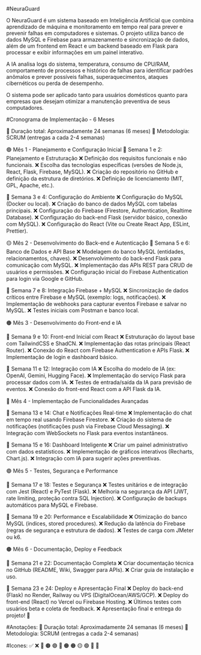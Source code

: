 #NeuraGuard

O NeuraGuard é um sistema baseado em Inteligência Artificial que combina aprendizado de máquina e monitoramento em tempo real para prever e prevenir falhas em computadores e sistemas. O projeto utiliza banco de dados MySQL e Firebase para armazenamento e sincronização de dados, além de um frontend em React e um backend baseado em Flask para processar e exibir informações em um painel interativo.

A IA analisa logs do sistema, temperatura, consumo de CPU/RAM, comportamento de processos e histórico de falhas para identificar padrões anômalos e prever possíveis falhas, superaquecimentos, ataques cibernéticos ou perda de desempenho.

O sistema pode ser aplicado tanto para usuários domésticos quanto para empresas que desejam otimizar a manutenção preventiva de seus computadores.

#Cronograma de Implementação - 6 Meses

📌 Duração total: Aproximadamente 24 semanas (6 meses)
📌 Metodologia: SCRUM (entregas a cada 2-4 semanas)

🟢 Mês 1 - Planejamento e Configuração Inicial
🔹 Semana 1 e 2: Planejamento e Estruturação
❌ Definição dos requisitos funcionais e não funcionais.
❌ Escolha das tecnologias específicas (versões de Node.js, React, Flask, Firebase, MySQL).
❌ Criação do repositório no GitHub e definição da estrutura de diretórios.
❌ Definição de licenciamento (MIT, GPL, Apache, etc.).

🔹 Semana 3 e 4: Configuração do Ambiente
❌ Configuração do MySQL (Docker ou local).
❌ Criação do banco de dados MySQL com tabelas principais.
❌ Configuração do Firebase (Firestore, Authentication, Realtime Database).
❌ Configuração do back-end Flask (servidor básico, conexão com MySQL).
❌ Configuração do React (Vite ou Create React App, ESLint, Prettier).

🟡 Mês 2 - Desenvolvimento do Back-end e Autenticação
🔹 Semana 5 e 6: Banco de Dados e API Base
❌ Modelagem do banco MySQL (entidades, relacionamentos, chaves).
❌ Desenvolvimento do back-end Flask para comunicação com MySQL.
❌ Implementação das APIs REST para CRUD de usuários e permissões.
❌ Configuração inicial do Firebase Authentication para login via Google e GitHub.

🔹 Semana 7 e 8: Integração Firebase + MySQL
❌ Sincronização de dados críticos entre Firebase e MySQL (exemplo: logs, notificações).
❌ Implementação de webhooks para capturar eventos Firebase e salvar no MySQL.
❌ Testes iniciais com Postman e banco local.

🟠 Mês 3 - Desenvolvimento do Front-end e IA

🔹 Semana 9 e 10: Front-end Inicial com React
❌ Estruturação do layout base com TailwindCSS e ShadCN.
❌ Implementação das rotas principais (React Router).
❌ Conexão do React com Firebase Authentication e APIs Flask.
❌ Implementação de login e dashboard básico.

🔹 Semana 11 e 12: Integração com IA
❌ Escolha do modelo de IA (ex: OpenAI, Gemini, Hugging Face).
❌ Implementação do serviço Flask para processar dados com IA.
❌ Testes de entrada/saída da IA para previsão de eventos.
❌ Conexão do front-end React com a API Flask da IA.

🔴 Mês 4 - Implementação de Funcionalidades Avançadas

🔹 Semana 13 e 14: Chat e Notificações Real-time
❌ Implementação do chat em tempo real usando Firebase Firestore.
❌ Criação do sistema de notificações (notificações push via Firebase Cloud Messaging).
❌ Integração com WebSockets no Flask para eventos instantâneos.

🔹 Semana 15 e 16: Dashboard Inteligente
❌ Criar um painel administrativo com dados estatísticos.
❌ Implementação de gráficos interativos (Recharts, Chart.js).
❌ Integração com IA para sugerir ações preventivas.

🟣 Mês 5 - Testes, Segurança e Performance

🔹 Semana 17 e 18: Testes e Segurança
❌ Testes unitários e de integração com Jest (React) e PyTest (Flask).
❌ Melhoria na segurança da API (JWT, rate limiting, proteção contra SQL Injection).
❌ Configuração de backups automáticos para MySQL e Firebase.

🔹 Semana 19 e 20: Performance e Escalabilidade
❌ Otimização do banco MySQL (índices, stored procedures).
❌ Redução da latência do Firebase (regras de segurança e estrutura de dados).
❌ Testes de carga com JMeter ou k6.

🟤 Mês 6 - Documentação, Deploy e Feedback

🔹 Semana 21 e 22: Documentação Completa
❌ Criar documentação técnica no GitHub (README, Wiki, Swagger para APIs).
❌ Criar guia de instalação e uso.

🔹 Semana 23 e 24: Deploy e Apresentação Final
❌ Deploy do back-end (Flask) no Render, Railway ou VPS (DigitalOcean/AWS/GCP).
❌ Deploy do front-end (React) no Vercel ou Firebase Hosting.
❌ Últimos testes com usuários beta e coleta de feedback.
❌ Apresentação final e entrega do projeto! 🎉

#Anotações:
📌 Duração total: Aproximadamente 24 semanas (6 meses)
📌 Metodologia: SCRUM (entregas a cada 2-4 semanas)

#Icones:
✅ ❌ 🔹 🟤 🟣 🔴 🟠 🟠 🟡 🟢 🎉 📌
